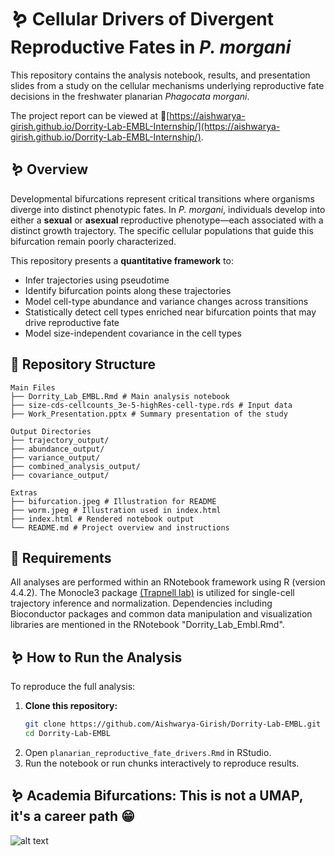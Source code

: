 # 🪱 Cellular Drivers of Divergent Reproductive Fates in *P. morgani*

This repository contains the analysis notebook, results, and presentation slides from a study on the cellular mechanisms underlying reproductive fate decisions in the freshwater planarian *Phagocata morgani*.

The project report can be viewed at 🔗[https://aishwarya-girish.github.io/Dorrity-Lab-EMBL-Internship/](https://aishwarya-girish.github.io/Dorrity-Lab-EMBL-Internship/).

## 🪱 Overview

Developmental bifurcations represent critical transitions where organisms diverge into distinct phenotypic fates. In *P. morgani*, individuals develop into either a **sexual** or **asexual** reproductive phenotype—each associated with a distinct growth trajectory. The specific cellular populations that guide this bifurcation remain poorly characterized.

This repository presents a **quantitative framework** to:

- Infer trajectories using pseudotime
- Identify bifurcation points along these trajectories
- Model cell-type abundance and variance changes across transitions
- Statistically detect cell types enriched near bifurcation points that may drive reproductive fate
- Model size-independent covariance in the cell types

## 📂 Repository Structure
```
Main Files
├── Dorrity_Lab_EMBL.Rmd # Main analysis notebook
├── size-cds-cellcounts_3e-5-highRes-cell-type.rds # Input data
├── Work_Presentation.pptx # Summary presentation of the study

Output Directories
├── trajectory_output/ 
├── abundance_output/
├── variance_output/
├── combined_analysis_output/
├── covariance_output/

Extras
├── bifurcation.jpeg # Illustration for README
├── worm.jpeg # Illustration used in index.html
├── index.html # Rendered notebook output
└── README.md # Project overview and instructions
```

## 📎 Requirements

All analyses are performed within an RNotebook framework using R (version 4.4.2). The Monocle3 package [(Trapnell lab)](https://github.com/cole-trapnell-lab/monocle3) is utilized for single-cell trajectory inference and normalization. Dependencies including Bioconductor packages and common data manipulation and visualization libraries are mentioned in the RNotebook "Dorrity_Lab_Embl.Rmd".

## 🪱 How to Run the Analysis

To reproduce the full analysis:

1. **Clone this repository:**
   ```bash
   git clone https://github.com/Aishwarya-Girish/Dorrity-Lab-EMBL.git
   cd Dorrity-Lab-EMBL
2. Open `planarian_reproductive_fate_drivers.Rmd` in RStudio.
3. Run the notebook or run chunks interactively to reproduce results.

## 🪱 Academia Bifurcations: This is not a UMAP, it's a career path 😁

![alt text](https://github.com/Aishwarya-Girish/Dorrity-Lab-EMBL/blob/main/bifurcation.jpeg)

